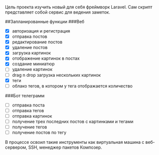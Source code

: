 Цель проекта изучить новый для себя фреймворк Laravel. Сам скрипт представляет собой сервис для ведения заметок.

##Запланированные функции
###Веб
- [x] авторизация и регистрация
- [x] отправка постов   
- [x] редактирование постов
- [x] удаление поcтов
- [x] загрузка картинок
- [x] отображение картинок в постах
- [x] создание миниатюр
- [ ] удаление картинок
- [ ] drag n drop загрузка нескольких картинок
- [x] теги
- [ ] облако тегов, в котором у тега отображается количество

###Бот телеграмм
- [ ] отправка поста
- [ ] отправка тегов
- [ ] отправка картинок
- [ ] получение трех последних постов с картинками и тегами
- [ ] получение тегов
- [ ] получение постов по тегу

В процессе освоил такие инструменты как виртуальная машина с веб-сервером, SSH, менеджер пакетов Композер.
